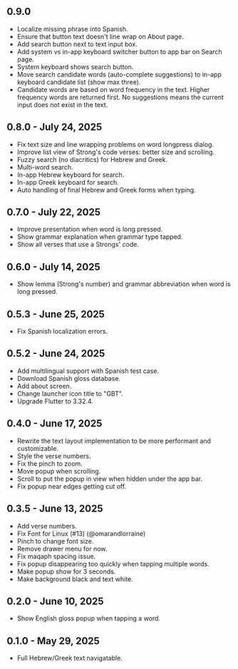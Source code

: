 ## 0.9.0 

- Localize missing phrase into Spanish.
- Ensure that button text doesn't line wrap on About page.
- Add search button next to text input box.
- Add system vs in-app keyboard switcher button to app bar on Search page.
- System keyboard shows search button.
- Move search candidate words (auto-complete suggestions) to in-app keyboard candidate list (show max three).
- Candidate words are based on word frequency in the text. Higher frequency words are returned first. No suggestions means the current input does not exist in the text.

## 0.8.0 - July 24, 2025

- Fix text size and line wrapping problems on word longpress dialog.
- Improve list view of Strong's code verses: better size and scrolling.
- Fuzzy search (no diacritics) for Hebrew and Greek.
- Multi-word search.
- In-app Hebrew keyboard for search.
- In-app Greek keyboard for search.
- Auto handling of final Hebrew and Greek forms when typing.

## 0.7.0 - July 22, 2025

- Improve presentation when word is long pressed.
- Show grammar explanation when grammar type tapped.
- Show all verses that use a Strongs' code.

## 0.6.0 - July 14, 2025

- Show lemma (Strong's number) and grammar abbreviation when word is long pressed.

## 0.5.3 - June 25, 2025

- Fix Spanish localization errors.

## 0.5.2 - June 24, 2025

- Add multilingual support with Spanish test case.
- Download Spanish gloss database.
- Add about screen.
- Change launcher icon title to "GBT".
- Upgrade Flutter to 3.32.4.

## 0.4.0 - June 17, 2025

- Rewrite the text layout implementation to be more performant and customizable.
- Style the verse numbers.
- Fix the pinch to zoom.
- Move popup when scrolling.
- Scroll to put the popup in view when hidden under the app bar.
- Fix popup near edges getting cut off.

## 0.3.5 - June 13, 2025

- Add verse numbers.
- Fix Font for Linux (#13) (@omarandlorraine)
- Pinch to change font size.
- Remove drawer menu for now.
- Fix maqaph spacing issue.
- Fix popup disappearing too quickly when tapping multiple words.
- Make popup show for 3 seconds.
- Make background black and text white.

## 0.2.0 - June 10, 2025

- Show English gloss popup when tapping a word.

## 0.1.0 - May 29, 2025

- Full Hebrew/Greek text navigatable.